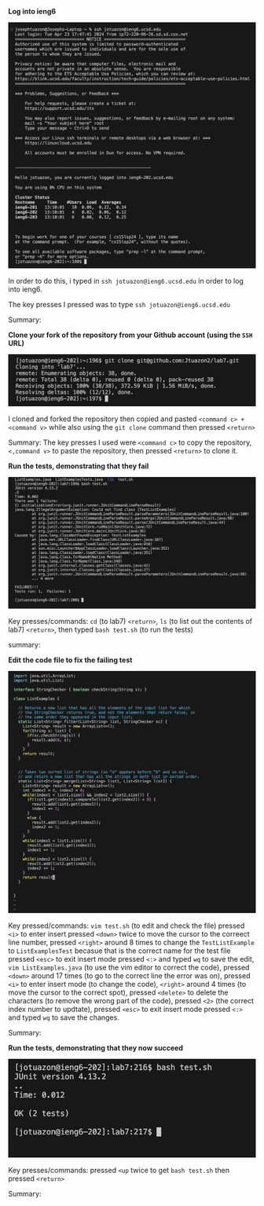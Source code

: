 **Log into ieng6**

![image](Log-IENG6.png)

In order to do this, i typed in `ssh jotuazon@ieng6.ucsd.edu` in order to log into ieng6. 

The key presses I pressed was to type `ssh jotuazon@ieng6.ucsd.edu`

Summary:

**Clone your fork of the repository from your Github account (using the `SSH` URL)**

![image](git-clone-ieng6.png)

I cloned and forked the repository then copied and pasted `<command c> + <command v>` while also using the  `git clone` command then pressed `<return>`

Summary: The key presses I used were `<command c>` to copy the repository, `<,command v>` to paste the repository, then pressed `<return>` to clone it.

**Run the tests, demonstrating that they fail**

![image](Lab7-fail.png)

Key presses/commands: `cd` (to lab7) `<return>`, `ls` (to list out the contents of lab7) `<return>`, then typed `bash test.sh` (to run the tests)

summary:

**Edit the code file to fix the failing test**

![image](Lab7-vim-edit.png)

Key pressed/commands: `vim test.sh` (to edit and check the file) pressed `<i>` to enter insert pressed `<down>` twice to move the cursor to the correect line number, pressed `<right>` around 8 times to change the `TestListExample` to `ListExamplesTest` becasue that is the correct name for the test file pressed `<esc>` to exit insert mode pressed `<:>` and typed `wq` to save the edit, `vim ListExamples.java` (to use the vim editor to correct the code), pressed `<down>` around 17 times (to go to the correct line the error was on), pressed `<i>` to enter insert mode (to change the code), `<right>` around 4 times (to move the cursor to the correct spot), pressed `<delete>` to delete the characters (to remove the wrong part of the code), pressed `<2>` (the correct index number to updtate), pressed `<esc>` to exit insert mode pressed `<:>` and typed `wq` to save the changes.

Summary:

**Run the tests, demonstrating that they now succeed**

![image](Lab7-pass.png)


Key presses/commands: pressed `<up` twice to get `bash test.sh` then pressed `<return>`

Summary: 
